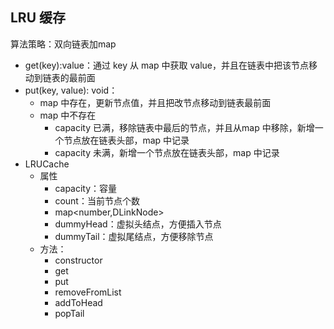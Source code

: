 ## LRU 缓存

算法策略：双向链表加map

- get(key):value：通过 key 从 map 中获取 value，并且在链表中把该节点移动到链表的最前面
- put(key, value): void：
  - map 中存在，更新节点值，并且把改节点移动到链表最前面
  - map 中不存在
    - capacity 已满，移除链表中最后的节点，并且从map 中移除，新增一个节点放在链表头部，map 中记录
    - capacity 未满，新增一个节点放在链表头部，map 中记录
- LRUCache
  - 属性
    - capacity：容量
    - count：当前节点个数
    - map<number,DLinkNode>
    - dummyHead：虚拟头结点，方便插入节点
    - dummyTail：虚拟尾结点，方便移除节点
  - 方法：
    - constructor
    - get
    - put
    - removeFromList
    - addToHead
    - popTail